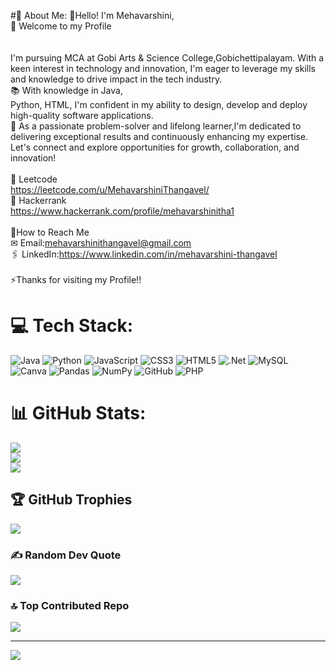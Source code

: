#💫 About Me:
👋Hello! I'm Mehavarshini, <br>   🤩 Welcome to my Profile<br><br>  
I'm pursuing MCA at Gobi Arts & Science College,Gobichettipalayam.
With a keen interest in technology and innovation, I'm eager to leverage 
my skills and knowledge to drive impact in the tech industry.<br>
📚 With knowledge in Java, <br> Python, HTML,  I'm confident in my ability to design, develop and deploy high-quality software applications.<br>
🤝 As a passionate problem-solver and lifelong learner,I'm dedicated to delivering 
exceptional results and continuously enhancing my expertise.<br> Let's connect and explore opportunities for growth, collaboration, and innovation!<br> 
<br>📌 Leetcode <br>https://leetcode.com/u/MehavarshiniThangavel/<br>📌 Hackerrank <br>https://www.hackerrank.com/profile/mehavarshinitha1<br><br>🎯How to Reach Me<br>  ✉ Email:mehavarshinithangavel@gmail.com<br>🖇 LinkedIn:https://www.linkedin.com/in/mehavarshini-thangavel<br><br>         ⚡Thanks for visiting my Profile!! <br>


# 💻 Tech Stack:
![Java](https://img.shields.io/badge/java-%23ED8B00.svg?style=for-the-badge&logo=openjdk&logoColor=white) ![Python](https://img.shields.io/badge/python-3670A0?style=for-the-badge&logo=python&logoColor=ffdd54) ![JavaScript](https://img.shields.io/badge/javascript-%23323330.svg?style=for-the-badge&logo=javascript&logoColor=%23F7DF1E) ![CSS3](https://img.shields.io/badge/css3-%231572B6.svg?style=for-the-badge&logo=css3&logoColor=white) ![HTML5](https://img.shields.io/badge/html5-%23E34F26.svg?style=for-the-badge&logo=html5&logoColor=white) ![.Net](https://img.shields.io/badge/.NET-5C2D91?style=for-the-badge&logo=.net&logoColor=white) ![MySQL](https://img.shields.io/badge/mysql-4479A1.svg?style=for-the-badge&logo=mysql&logoColor=white) ![Canva](https://img.shields.io/badge/Canva-%2300C4CC.svg?style=for-the-badge&logo=Canva&logoColor=white) ![Pandas](https://img.shields.io/badge/pandas-%23150458.svg?style=for-the-badge&logo=pandas&logoColor=white) ![NumPy](https://img.shields.io/badge/numpy-%23013243.svg?style=for-the-badge&logo=numpy&logoColor=white) ![GitHub](https://img.shields.io/badge/github-%23121011.svg?style=for-the-badge&logo=github&logoColor=white) ![PHP](https://img.shields.io/badge/php-%23777BB4.svg?style=for-the-badge&logo=php&logoColor=white)
# 📊 GitHub Stats:
![](https://github-readme-stats.vercel.app/api?username=MehavarshiniThangavel&theme=jolly&hide_border=false&include_all_commits=false&count_private=false)<br/>
![](https://github-readme-streak-stats.herokuapp.com/?user=MehavarshiniThangavel&theme=jolly&hide_border=false)<br/>
![](https://github-readme-stats.vercel.app/api/top-langs/?username=MehavarshiniThangavel&theme=jolly&hide_border=false&include_all_commits=false&count_private=false&layout=compact)

## 🏆 GitHub Trophies
![](https://github-profile-trophy.vercel.app/?username=MehavarshiniThangavel&theme=radical&no-frame=false&no-bg=true&margin-w=4)

### ✍️ Random Dev Quote
![](https://quotes-github-readme.vercel.app/api?type=horizontal&theme=radical)

### 🔝 Top Contributed Repo
![](https://github-contributor-stats.vercel.app/api?username=MehavarshiniThangavel&limit=5&theme=dark&combine_all_yearly_contributions=true)

---
[![](https://visitcount.itsvg.in/api?id=MehavarshiniThangavel&icon=0&color=0)](https://visitcount.itsvg.in)

<!-- Proudly created with GPRM ( https://gprm.itsvg.in ) -->
